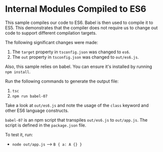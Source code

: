 # Internal Modules Compiled to ES6

This sample compiles our code to ES6. Babel is then used to compile it
to ES5. This demonstrates that the compiler does not require us to change
out code to support different compilation targets.

The following significant changes were made:

1. The `target` property in `tsconfig.json` was changed to `es6`.
2. The `out` property in `tsconfig.json` was changed to `out/es6.js`.

Also, this sample relies on babel. You can ensure it's installed by
running `npm install`.

Run the following commands to generate the output file:

1. `tsc`
2. `npm run babel-07`

Take a look at `out/es6.js` and note the usage of the `class` keyword
and other ES6 language constructs.

`babel-07` is an npm script that transpiles `out/es6.js` to `out/app.js`.
The script is defined in the `package.json` file.

To test it, run:

* `node out/app.js` --> `B { a: A {} }`
